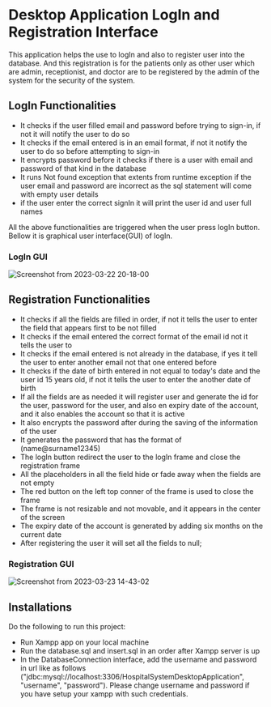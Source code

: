 # Desktop Application LogIn and Registration Interface 

This application helps the use to logIn and also to register user into the database. And this registration is for the patients only as other user which are admin, receptionist, and doctor are to be registered by the admin of 
the system for the security of the system.

## LogIn Functionalities
* It checks if the user filled email and password before trying to sign-in, if not it will notify the user to do so
* It checks if the email entered is in an email format, if not it notify the user to  do so before attempting to sign-in
* It encrypts password before it checks if there is a user with email and password of that kind in the database
* It runs Not found exception that extents from runtime exception if the user email and password are incorrect as the sql statement will come with empty user details
* if the user enter the correct signIn it will print the user id and user full names

All the above functionalities are triggered when the user press logIn button. Bellow it is graphical user interface(GUI) of logIn.

### LogIn GUI
![Screenshot from 2023-03-22 20-18-00](https://user-images.githubusercontent.com/112495633/227000232-a0b1bb49-75d8-4886-bdcd-4dadc1dd7fe1.png)

## Registration Functionalities
* It checks if all the fields are filled in order, if not it tells the user to enter the field that appears first to be not filled
* It checks if the email entered the correct format of the email id not it tells the user to
* It checks if the email entered is not already in the database, if yes it tell the user to enter another email not that one entered before
* It checks if the date of birth entered in not equal to today's date and the user id 15 years old, if not it tells the user to enter the another date of birth
* If all the fields are as needed it will register user and generate the id for the user, password for the user, and also en expiry date of the account, and it also enables the account so that it is active
* It also encrypts the password after during the saving of the information of the user
* It generates the password that has the format of (name@surname12345)
* The logIn button redirect the user to the logIn frame and close the registration frame
* All the placeholders in all the field hide or fade away when the fields are not empty
* The red button on the left top conner of the frame is used to close the frame
* The frame is not resizable and not movable, and it appears in the center of the screen 
* The expiry date of the account is generated by adding six months on the current date
* After registering the user it will set all the fields to null;

### Registration GUI
![Screenshot from 2023-03-23 14-43-02](https://user-images.githubusercontent.com/112495633/227207499-7b6ce212-0735-42f9-874f-c450b6fa3749.png)

## Installations
Do the following to run this project:
* Run Xampp app on your local machine
* Run the database.sql and insert.sql in an order after Xampp server is up
* In the DatabaseConnection interface, add the username and password in url like as follows ("jdbc:mysql://localhost:3306/HospitalSystemDesktopApplication", "username", "password"). Please change username and password if you have setup your xampp with such credentials.